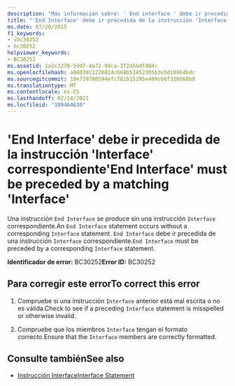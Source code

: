 ```yaml
---
description: "Más información sobre: ' End interface ' debe ir precedida de la ' interface ' correspondiente"
title: "'End Interface' debe ir precedida de la instrucción 'Interface' correspondiente"
ms.date: 07/20/2015
f1_keywords:
- vbc30252
- bc30252
helpviewer_keywords:
- BC30252
ms.assetid: 1a2c3278-5dd7-4a72-9dca-3f2a5bdfd04c
ms.openlocfilehash: a0803dc2220824c668b534523b5b3e5d169b4bdc
ms.sourcegitcommit: 10e719780594efc781b15295e499c66f316068b8
ms.translationtype: MT
ms.contentlocale: es-ES
ms.lasthandoff: 02/14/2021
ms.locfileid: "100464630"
---
```

# <a name="end-interface-must-be-preceded-by-a-matching-interface"></a><span data-ttu-id="a9210-103">'End Interface' debe ir precedida de la instrucción 'Interface' correspondiente</span><span class="sxs-lookup"><span data-stu-id="a9210-103">'End Interface' must be preceded by a matching 'Interface'</span></span>

<span data-ttu-id="a9210-104">Una instrucción `End Interface` se produce sin una instrucción `Interface` correspondiente.</span><span class="sxs-lookup"><span data-stu-id="a9210-104">An `End Interface` statement occurs without a corresponding `Interface` statement.</span></span> <span data-ttu-id="a9210-105">`End Interface` debe ir precedida de una instrucción `Interface` correspondiente.</span><span class="sxs-lookup"><span data-stu-id="a9210-105">`End Interface` must be preceded by a corresponding `Interface` statement.</span></span>  
  
 <span data-ttu-id="a9210-106">**Identificador de error:** BC30252</span><span class="sxs-lookup"><span data-stu-id="a9210-106">**Error ID:** BC30252</span></span>  
  
## <a name="to-correct-this-error"></a><span data-ttu-id="a9210-107">Para corregir este error</span><span class="sxs-lookup"><span data-stu-id="a9210-107">To correct this error</span></span>  
  
1. <span data-ttu-id="a9210-108">Compruebe si una instrucción `Interface` anterior está mal escrita o no es válida.</span><span class="sxs-lookup"><span data-stu-id="a9210-108">Check to see if a preceding `Interface` statement is misspelled or otherwise invalid.</span></span>  
  
2. <span data-ttu-id="a9210-109">Compruebe que los miembros `Interface` tengan el formato correcto.</span><span class="sxs-lookup"><span data-stu-id="a9210-109">Ensure that the `Interface` members are correctly formatted.</span></span>  
  
## <a name="see-also"></a><span data-ttu-id="a9210-110">Consulte también</span><span class="sxs-lookup"><span data-stu-id="a9210-110">See also</span></span>

- [<span data-ttu-id="a9210-111">Instrucción Interface</span><span class="sxs-lookup"><span data-stu-id="a9210-111">Interface Statement</span></span>](../language-reference/statements/interface-statement.md)

